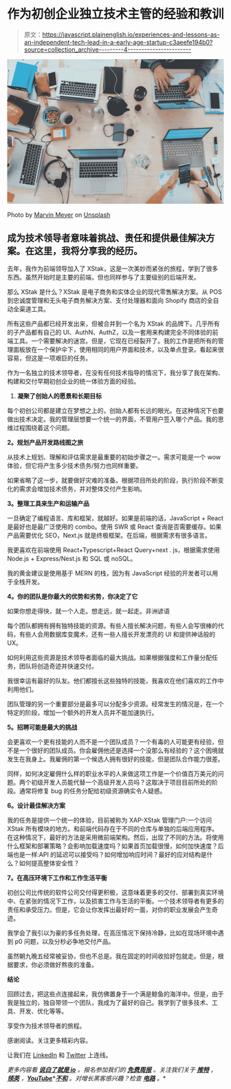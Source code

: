 # 作为初创企业独立技术主管的经验和教训

> 原文：<https://javascript.plainenglish.io/experiences-and-lessons-as-an-independent-tech-lead-in-a-early-age-startup-c3aeefe194b0?source=collection_archive---------4----------------------->

![](img/e4299f9857855483407519c57da8bfdc.png)

Photo by [Marvin Meyer](https://unsplash.com/@marvelous?utm_source=medium&utm_medium=referral) on [Unsplash](https://unsplash.com?utm_source=medium&utm_medium=referral)

## 成为技术领导者意味着挑战、责任和提供最佳解决方案。在这里，我将分享我的经历。

去年，我作为前端领导加入了 XStak，这是一次美妙而紧张的旅程，学到了很多东西。虽然开始时是主要的前端，但也同样参与了主要级别的后端开发。

那么 XStak 是什么？XStak 是电子商务和实体企业的现代零售解决方案。从 POS 到忠诚度管理和无头电子商务解决方案、支付处理器和面向 Shopify 商店的全自动全渠道工具。

所有这些产品都已经开发出来，但被合并到一个名为 XStak 的品牌下。几乎所有的子产品都有自己的 UI、AuthN、AuthZ，以及一套用来构建完全不同体验的前端工具。一个需要解决的迷宫。但是，它现在已经裂开了。我的工作是把所有的管理面板放在一个保护伞下，使用相同的用户界面和技术，以及单点登录。看起来很容易，但这是一项艰巨的任务。

作为一名独立的技术领导者，在没有任何技术指导的情况下，我分享了我在架构、构建和交付早期初创企业的统一体验方面的经验。

1.  **凝聚了创始人的愿景和长期目标**

每个初创公司都是建立在梦想之上的，创始人都有长远的眼光。在这种情况下也要做出技术决定。我的管理层想要一个统一的界面，不管用户签入哪个产品。我的思维过程围绕着这个问题。

**2。规划产品开发路线图之旅**

从技术上规划、理解和评估需求是最重要的初始步骤之一。需求可能是一个 wow 体验，但它将产生多少技术债务/努力也同样重要。

如果省略了这一步，就要做好灾难的准备。根据项目所处的阶段，执行阶段不断变化的需求会增加技术债务，并对整体交付产生影响。

**3。整理工具来生产和运输产品**

一旦确定了编程语言、库和框架，就越好。如果是前端的话，JavaScript + React 是最好也是最广泛使用的 combo。使用 SWR 或 React 查询是否需要缓存。如果产品需要优化 SEO，Next.js 就是终极框架。在后端，根据需求有很多语言。

我更喜欢在前端使用 React+Typescript+React Query+next . js，根据需求使用 Node.js + Express/Nest.js 和 SQL 或 noSQL。

我的黄金建议是使用基于 MERN 的栈，因为有 JavaScript 经验的开发者可以用于全栈开发。

**4。你的团队是你最大的优势和劣势，你决定了它**

如果你想走得快，就一个人走。想走远，就一起走。非洲谚语

每个团队都拥有拥有独特技能的资源。有些人擅长解决问题，有些人会写很棒的代码，有些人会用数据库变魔术，还有一些人擅长开发漂亮的 UI 和提供神话般的 UX。

如何利用这些资源是技术领导者面临的最大挑战。如果根据强度和工作量分配任务，团队将创造奇迹并快速交付。

我很幸运有最好的队友。他们都擅长这些独特的技能，我喜欢在他们喜欢的工作中利用他们。

团队管理的另一个重要部分是最多可以分配多少资源。经常发生的情况是，在一个特定的阶段，增加一个额外的开发人员并不能加速执行。

**5。招聘可能是最大的挑战**

会更喜欢一个更有技能的人而不是一个团队成员？一个有毒的人可能更有经验，但不是一个很好的团队成员。你会雇佣他还是选择一个没那么有经验的？这个困境就发生在我身上。我雇佣的第一个候选人拥有很好的技能，但是团队合作能力很差。

同样，如何决定雇佣什么样的职业水平的人来做这项工作是一个价值百万美元的问题。两个初级开发人员能代替一个高级开发人员吗？这取决于项目目前所处的阶段。通常将修复 bug 的任务分配给初级资源确实令人疑惑。

**6。设计最佳解决方案**

我的任务是提供一个统一的体验，目前被称为 XAP-XStak 管理门户:一个访问 XStak 所有模块的地方。和前端代码存在于不同的仓库与单独的后端应用程序。在这种情况下，最好的方法是采用微前端架构。然后，出现了不同的方法。将使用什么框架和部署策略？会影响加载速度吗？如果首页加载很慢，如何加快速度？后端也是一样:API 的延迟可以接受吗？如何增加响应时间？最好的应对结构是什么？如何提高整体安全性？

**7。在高压环境下工作和工作生活平衡**

初创公司比传统的软件公司交付得更积极，这意味着更多的交付、部署到真实环境中、在紧张的情况下工作，以及损害工作与生活的平衡。一个技术领导者有更多的责任和承受压力。但是，它会让你发挥出最好的一面，对你的职业发展会产生奇迹。

我学会了我引以为豪的多任务处理，在高压情况下保持冷静，比如在现场环境中遇到 p0 问题，以及分秒必争地交付产品。

虽然朝九晚五经常被妥协，但也不总是。我在固定的时间收拾好包就走。但是，根据要求，你必须做好熬夜的准备。

**结论**

回顾过去，把这些点连接起来，我仿佛置身于一个满是鲸鱼的海洋中。但是，由于我是独立的，独自带领一个团队，我成为了最好的自己。我学到了很多技术、工具、开发、优化等等。

享受作为技术领导者的旅程。

感谢阅读。关注更多精彩内容。

让我们在 [LinkedIn](https://www.linkedin.com/in/thealiraza/) 和 [Twitter](https://twitter.com/indietechlead) 上连线。

*更多内容看* [***说白了就是 io***](https://plainenglish.io/) *。报名参加我们的* [***免费周报***](http://newsletter.plainenglish.io/) *。关注我们关于* [***推特***](https://twitter.com/inPlainEngHQ) ， [***领英***](https://www.linkedin.com/company/inplainenglish/) *，*[***YouTube***](https://www.youtube.com/channel/UCtipWUghju290NWcn8jhyAw)*[***不和***](https://discord.gg/GtDtUAvyhW) *。对增长黑客感兴趣？检查* [***电路***](https://circuit.ooo/) *。**